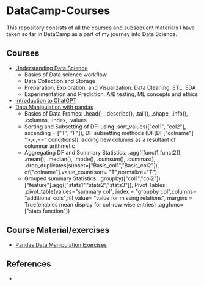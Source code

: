 # DataCamp-Courses

This repository consists of all the courses and subsequent materials I have taken so far in DataCamp as a part of my journey into Data Science.

## Courses
- [Understanding Data Science](https://app.datacamp.com/learn/courses/understanding-data-science)
  - Basics of Data science workflow
  - Data Collection and Storage
  - Preparation, Exploration, and Visualization: Data Cleaning, ETL, EDA
  - Experimentation and Prediction: A/B testing, ML concepts and ethics
- [Introduction to ChatGPT](https://www.datacamp.com/courses/introduction-to-chatgpt)
- [Data Manipulation with pandas](https://app.datacamp.com/learn/courses/data-manipulation-with-pandas)
  - Basics of Data Frames: .head(), .describe(), .tail(), .shape, .info(), .columns, .index, .values  
  - Sorting and Subsetting of DF: using .sort_values(["col1", "col2"], ascending = ["T", "F"]), DF subsetting methods (DF[DF["colname"] ">,<,==" conditions]), adding new columns as a resultant of columnar arithmetic
  - Aggregating DF and Summary Statistics: .agg([funct1,funct2]), .mean(), .median(), .mode(), .cumsum(), .cummax(), .drop_duplicates(subset=["Basis_col1","Basis_col2"]), df["colname"].value_count(sort= "T",normalize="T")
  - Grouped summary Statistics: .groupby(["col1","col2"])["feature"].agg(["stats1","stats2","stats3"]), Pivot Tables: .pivot_table(values="summary col", index = "groupby col",columns= "additional cols",fill_value= "value for missing relations", margins = True(enables mean display for col-row wise entries) ,aggfunc= ["stats function"])

## Course Material/exercises
- [Pandas Data Manipulation Exercises ](/Data_Manipulation_with_pandas/)

## References
- 

